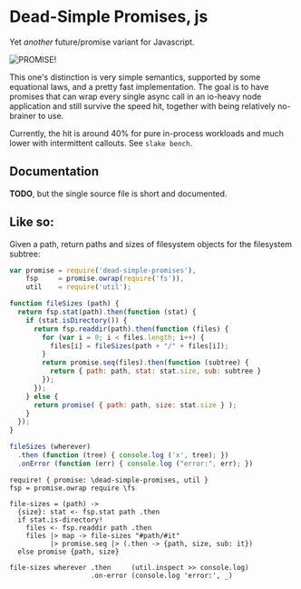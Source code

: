 
# Dead-Simple Promises, js #

Yet _another_ future/promise variant for Javascript.

![PROMISE!](https://raw.github.com/pqwy/dead-simple-promises-js/memorabilia/brofist.jpg)

This one's distinction is very simple semantics, supported by some equational
laws, and a pretty fast implementation. The goal is to have promises that can
wrap every single async call in an io-heavy node application and still survive
the speed hit, together with being relatively no-brainer to use.

Currently, the hit is around 40% for pure in-process workloads and much lower
with intermittent callouts. See `slake bench`.

## Documentation ##

**TODO**, but the single source file is short and documented.

## Like so: ##

Given a path, return paths and sizes of filesystem objects for the filesystem subtree:

```javascript
var promise = require('dead-simple-promises'),
    fsp     = promise.owrap(require('fs')),
    util    = require('util');

function fileSizes (path) {
  return fsp.stat(path).then(function (stat) {
    if (stat.isDirectory()) {
      return fsp.readdir(path).then(function (files) {
        for (var i = 0; i < files.length; i++) {
          files[i] = fileSizes(path + "/" + files[i]);
        }
        return promise.seq(files).then(function (subtree) {
          return { path: path, stat: stat.size, sub: subtree }
        });
      });
    } else {
      return promise( { path: path, size: stat.size } );
    }
  });
}

fileSizes (wherever)
  .then (function (tree) { console.log ('x', tree); })
  .onError (function (err) { console.log ("error:", err); })

```

```livescript
require! { promise: \dead-simple-promises, util }
fsp = promise.owrap require \fs

file-sizes = (path) ->
  {size}: stat <- fsp.stat path .then
  if stat.is-directory!
    files <- fsp.readdir path .then
    files |> map -> file-sizes "#path/#it"
          |> promise.seq |> (.then -> {path, size, sub: it})
  else promise {path, size}

file-sizes wherever .then     (util.inspect >> console.log)
                    .on-error (console.log 'error:', _)
```

